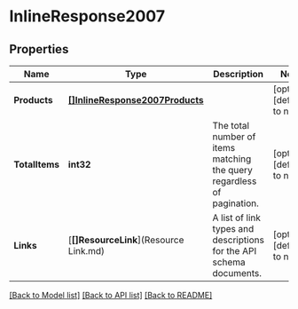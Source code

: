# InlineResponse2007

## Properties
Name | Type | Description | Notes
------------ | ------------- | ------------- | -------------
**Products** | [**[]InlineResponse2007Products**](inline_response_200_7_products.md) |  | [optional] [default to null]
**TotalItems** | **int32** | The total number of items matching the query regardless of pagination. | [optional] [default to null]
**Links** | [**[]ResourceLink**](Resource Link.md) | A list of link types and descriptions for the API schema documents. | [optional] [default to null]

[[Back to Model list]](../README.md#documentation-for-models) [[Back to API list]](../README.md#documentation-for-api-endpoints) [[Back to README]](../README.md)


